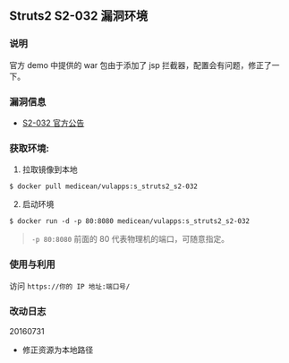 ## Struts2 S2-032 漏洞环境

### 说明

 官方 demo 中提供的 war 包由于添加了 jsp 拦截器，配置会有问题，修正了一下。

### 漏洞信息

 * [S2-032 官方公告](http://struts.apache.org/docs/s2-032.html)

### 获取环境:

1. 拉取镜像到本地

 ```
$ docker pull medicean/vulapps:s_struts2_s2-032
 ```

2. 启动环境

 ```
$ docker run -d -p 80:8080 medicean/vulapps:s_struts2_s2-032
 ```
 > `-p 80:8080` 前面的 80 代表物理机的端口，可随意指定。 

### 使用与利用

访问 `https://你的 IP 地址:端口号/`

### 改动日志

20160731

 * 修正资源为本地路径
